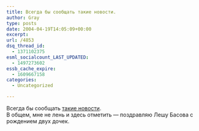 ```yaml
---
title: Всегда бы сообщать такие новости.
author: Gray
type: posts
date: 2004-04-19T14:05:09+00:00
excerpt:
url: /4853
dsq_thread_id:
  - 1371102375
esml_socialcount_LAST_UPDATED:
  - 1497273602
essb_cache_expire:
  - 1609667158
categories:
  - Uncategorized

---
```








Всегда бы сообщать <a href="http://www.searchengines.ru/news/archives/003214.html" target="_blank">такие новости</a>.  
В общем, мне не лень и здесь отметить &#8212; поздравляю Лешу Басова с рождением двух дочек.